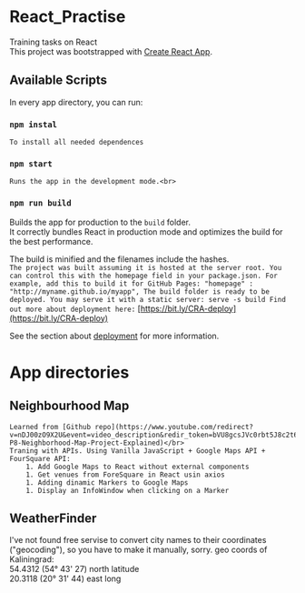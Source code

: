 # React_Practise
Training tasks on React</br>
This project was bootstrapped with [Create React App](https://github.com/facebook/create-react-app).

## Available Scripts
In every app directory, you can run:

### `npm instal`
	To install all needed dependences

### `npm start`
	Runs the app in the development mode.<br>

### `npm run build`
Builds the app for production to the `build` folder.<br>
It correctly bundles React in production mode and optimizes the build for the best performance.

The build is minified and the filenames include the hashes.<br>
`The project was built assuming it is hosted at the server root.
You can control this with the homepage field in your package.json.
For example, add this to build it for GitHub Pages:
  "homepage" : "http://myname.github.io/myapp",
The build folder is ready to be deployed.
You may serve it with a static server:
  serve -s build
Find out more about deployment here:`
  [https://bit.ly/CRA-deploy](https://bit.ly/CRA-deploy) 

See the section about [deployment](https://facebook.github.io/create-react-app/docs/deployment) for more information.

# App directories
 ## Neighbourhood Map
	Learned from [Github repo](https://www.youtube.com/redirect?v=nDJ00zO9X2U&event=video_description&redir_token=bVU8gcsJVc0rbt5J8c2t6GxlyCJ8MTU2MDU4MjQzOEAxNTYwNDk2MDM4&q=https%3A%2F%2Fgithub.com%2Felharony%2FUdacity-P8-Neighborhood-Map-Project-Explained)</br>
    Traning with APIs. Using Vanilla JavaScript + Google Maps API + FourSquare API:
		1. Add Google Maps to React without external components
		1. Get venues from ForeSquare in React usin axios
		1. Adding dinamic Markers to Google Maps
		1. Display an InfoWindow when clicking on a Marker

## WeatherFinder
I've not found free servise to convert city names to their coordinates ("geocoding"), so you have to make it manually, sorry.
  geo coords of Kaliningrad:<br>
  54.4312 (54° 43' 27) north latitude<br>
  20.3118 (20° 31' 44) east long<br>

